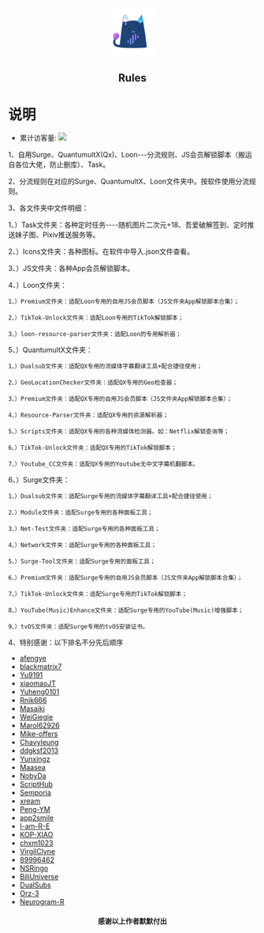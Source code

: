 <div align="center">
<img width="100" src="https://raw.githubusercontent.com/BOBOLAOSHIV587/Rules/main/Icons/AppIcons/Image/App/sticker.webp">
<h2 align="center">Rules<h2>
</div>

# 说明


- 累计访客量: ![](https://profile-counter.glitch.me/BOBOLAOSHIV587_Rules/count.svg)

1、自用Surge、QuantumultX(Qx)、Loon---分流规则、JS会员解锁脚本（搬运自各位大佬，防止删库）、Task。

2、分流规则在对应的Surge、QuantumultX、Loon文件夹中。按软件使用分流规则。

3、各文件夹中文件明细：

  1、）Task文件夹：各种定时任务----随机图片二次元+18、吾爱破解签到、定时推送妹子图、Pixiv推送服务等。

  2、）Icons文件夹：各种图标。在软件中导入.json文件查看。

  3、）JS文件夹：各种App会员解锁脚本。

  4、）Loon文件夹：

    1、）Premium文件夹：适配Loon专用的自用JS会员脚本（JS文件夹App解锁脚本合集）；

    2、）TikTok-Unlock文件夹：适配Loon专用的TikTok解锁脚本；

    3、）loon-resource-parser文件夹：适配Loon的专用解析器；

  5、）QuantumultX文件夹：

    1、）Dualsub文件夹：适配QX专用的流媒体字幕翻译工具+配合捷径使用；

    2、）GeoLocationChecker文件夹：适配QX专用的Geo检查器；

    3、）Premium文件夹：适配QX专用的自用JS会员脚本（JS文件夹App解锁脚本合集）；

    4、）Resource-Parser文件夹：适配QX专用的资源解析器；

    5、）Scripts文件夹：适配QX专用的各种流媒体检测器。如：Netflix解锁查询等；

    6、）TikTok-Unlock文件夹：适配QX专用的TikTok解锁脚本；

    7、）Youtube_CC文件夹：适配QX专用的Youtube无中文字幕机翻脚本。

  6、）Surge文件夹：

    1、）Dualsub文件夹：适配Surge专用的流媒体字幕翻译工具+配合捷径使用；

    2、）Module文件夹：适配Surge专用的各种面板工具；

    3、）Net-Test文件夹：适配Surge专用的各种面板工具；

    4、）Network文件夹：适配Surge专用的各种面板工具；

    5、）Surge-Tool文件夹：适配Surge专用的面板工具；

    6、）Premium文件夹：适配Surge专用的自用JS会员脚本（JS文件夹App解锁脚本合集）；

    7、）TikTok-Unlock文件夹：适配Surge专用的TikTok解锁脚本；

    8、）YouTube(Music)Enhance文件夹：适配Surge专用的YouTube(Music)增强脚本；

    9、）tvOS文件夹：适配Surge专用的tvOS安装证书。

4、特别感谢：以下排名不分先后顺序
 * [afengye](https://github.com/afengye)
 * [blackmatrix7](https://github.com/blackmatrix7)
 * [Yu9191](https://github.com/Yu9191)
 * [xiaomaoJT](https://github.com/xiaomaoJT)
 * [Yuheng0101](https://github.com/Yuheng0101)
 * [Rnik666](https://github.com/Rnik666) 
 * [Masaiki](https://github.com/Masaiki)
 * [WeiGiegie](https://github.com/WeiGiegie)
 * [Marol62926](https://github.com/Marol62926)
 * [Mike-offers](https://github.com/Mike-offers)
 * [Chavyleung](https://github.com/chavyleung)
 * [ddgksf2013](https://github.com/ddgksf2013)
 * [Yunxingz](https://github.com/Yunxingz)
 * [Maasea](https://github.com/Maasea)
 * [NobyDa](https://github.com/NobyDa)
 * [ScriptHub](https://github.com/Script-Hub-Org)
 * [Semporia](https://github.com/Semporia)
 * [xream](https://github.com/xream)
 * [Peng-YM](https://github.com/Peng-YM)
 * [app2smile](https://github.com/app2smile)
 * [I-am-R-E](https://github.com/I-am-R-E)
 * [KOP-XIAO](https://github.com/KOP-XIAO)
 * [chxm1023](https://github.com/chxm1023)
 * [VirgilClyne](https://github.com/VirgilClyne)
 * [89996462](https://github.com/89996462)
 * [NSRingo](https://github.com/NSRingo)
 * [BiliUniverse](https://github.com/BiliUniverse)
 * [DualSubs](https://github.com/DualSubs)
 * [Orz-3](https://github.com/Orz-3)
 * [Neurogram-R](https://github.com/Neurogram-R)

<h4 align="center">感谢以上作者默默付出</h4>
